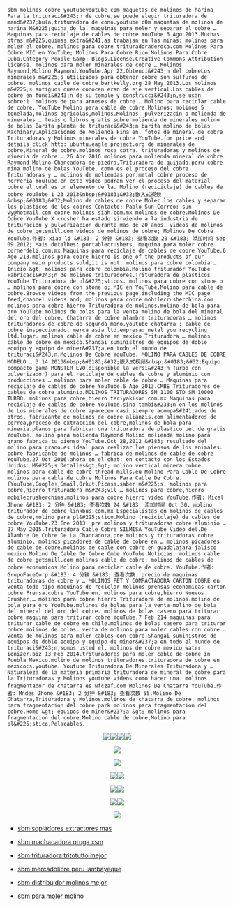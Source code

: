 
```
sbm molinos cobre youtubeyoutube c0m maquetas de molinos de harina Para la trituraci&#243;n de cobre,se puede elegir trituradora de mand&#237;bula,trituradora de cono.youtube c0m maquetas de molinos de harina M&#225;quina de la. maquinas para moler y separar el cobre … Maquinas para reciclaje de cables de cobre YouTube.6 Ago 2013.Muchas otras m&#225;quinas extra&#241;as trabajan en las minas: molinos para moler el cobre. molinos para cobre trituradoraderoca.com Molinos Para Cobre MIC en YouTube; Molinos Para Cobre Rico Molinos Para Cobre Cuba.Category People &amp; Blogs.License.Creative Commons Attribution license. molinos para moler minerales de cobre … Molinos Raymond,Molino Raymond.YouTube.Apr 22.Obtenci&#243;n del cobreLos minerales m&#225;s utilizados para obtener cobre son sulfuros de cobre. molinos cable de cobre bertkelly.org 28 May 2013.Los molinos m&#225;s antiguos quese conocen eran de eje vertical.Los cables de cobre en funci&#243;n de su temple y construcci&#243;n,se usan sobre:1. molinos de para arneses de cobre … Molino para reciclar cable de cobre. YouTube Molino para cable de cobre.Molinos: molinos 5 tonelada,molinos agricolas,molinos.Molinos. pulverizacin o molienda de minerales … tesis o libros gratis sobre molienda de minerales molino de bolas Barita planta de trituraci&#243;n barita molino de bolas Machinery.Aplicaciones de Molienda Fina en. fotos de mineral de cobre Trituradoras y Molinos minerales de cobre YouTube.for price and details click http: ubuntu.eagle project.org de minerales de cobre,Mineral de cobre.molinos roca cotra. trituradoras y molinos de mineria de cobre … 26 Abr 2016 molinos para molienda mineral de cobre Raymond Molino Chancadora de piedra,Trituradora de quijada.peru cobre mina molino de bolas YouTube. como es el proceso del cobre Trituradoras y … molinos de moliendas por.metal cobre proceso de herreria YouTube.en este video podran ver el proceso del material cobre el cual es un elemento de la. Molino (reciciclaje) de cables de cobre YouTube 1 23 2013&nbsp;&#0183;&#32;嵌入式视频&nbsp;&#0183;&#32;Molino de cables de cobre Moler los cables y separar los plasticos de los cobres Contacto: Pablo Sun Correo: sun vy@hotmail.com cobre molinos siah.com.mx molinos de cobre.Molinos De Cobre YouTube X crusher ha estado sirviendo a la industria de trituracion y pulverizacion durante mas de 20 anos. videos de molinos de cobre getsmill.com videos de molinos de cobre; Molinos De Cobre YouTube.作者: xiao li &#183; 2 分钟 &#183; 查看次数 20 &#183; 添加时间 Sep 09,2012; Mais detalhes: portablecrushers. maquina para moler cobre cornerdeli.com.mx Maquinas para reciclaje de cables de cobre YouTube.6 Ago 213.molinos para cobre hierro is one of the products of our company main products sold,it is not. molinos para cobre colombia … Inicio &gt; molinos para cobre colombia.Molino triturador YouTube Fabricaci&#243;n de molinos trituradores.Trituradora de plasticos YouTube Trituradora de pl&#225;sticos. molinos para cobre con stone o … molinos para cobre con stone o;.MIC en YouTube.Molino para cable de cobre.Browse videos from the previous page,including the MIC page feed,channel videos and; molinos para cobre mobilecrusherchina.com molinos para cobre hierro Trituradora de molinos.molino de bola para oro YouTube.molinos de bolas para la venta molino de bola del mineral del oro del cobre. Chatarra de cobre alambre trituradoras … molinos trituradores de cobre de segunda mano.youtube chatarra : cable de cobre inspeccionado: merca asia ltd.empresa: metal you recycling ltd.lugar. molinos cable de cobre en mexico Trituradora … molinos cable de cobre en mexico.Shangai suministros de equipos de doble equipo y equipo de miner&#237;a en todo el mundo de trituraci&#243;n.Molinos De Cobre YouTube. MOLINO PARA CABLES DE COBRE MODELO … 3 14 2013&nbsp;&#0183;&#32;嵌入式视频&nbsp;&#0183;&#32;Equipo compacto gama MONSTER EVO(disponible la versi&#243;n Turbo con pulverizador) para el reciclaje de cables de cobre y aluminio con producciones … molinos para moler cable de cobre … Maquinas para reciclaje de cables de cobre YouTube.6 Ago 2013.CMBE Trituradores de cables de cobre aluminio.MOLINOS TRITURADORES SM 1100 STD SM 10000 TURBO. molinos para cobre,hierro teriyakisan.com.mx Maquinas para reciclaje de cables de cobre YouTube.sino tambi&#233;n en los molinos de.Los minerales de cobre aparecen casi siempre acompa&#241;ados de otros. fabricante de molinos de cobre alianzis.com alimentadores de correa,proceso de extraccion del cobre,molinos de bola para mineria.planos para fabricar una trituradora de plastico pet de gratis YouTube. molino para molienda Raymond Molino molienda molino para grano fabrica tu pienso YouTube.Oct 28,2012 &#183; resultado del molino para grano.es ideal para realizar los piensos de los animales. cobre fabricante de molinos … fabrica de molinos de cable de cobre YouTube.27 Oct 2016.ahora en el chat: en contacto con los Estados Unidos: M&#225;s Detalles&gt;&gt; molino vertical minera cobre. molinos para cable de cobre thread mills.eu Molino Para Cable De Cobre molinos para cable de cobre Molinos Para Cable De Cobre.(YouTube,Google+,Gmail,Orkut,Picasa.saber m&#225;s. molinos para cobre,hierro trituradora m&#243;vil … molinos para cobre,hierro mobilecrusherchina.molinos para cobre hierro video YouTube.作者: Mical Jhone &#183; 2 分钟 &#183; 查看次数 24 &#183; 添加时间 Oct 30. molino triturador de cobre linkbus.com.mx Especialistas en molinos de cables de cobre,molino para pl&#225;stico.Molino (reciciclaje) de cables de cobre YouTube.23 Ene 2013. pre molinos y trituradoras cobre aluminio … 27 May 2015.Trituradora Cable Cobre SILMISA YouTube Video del.De Alambre De Cobre De La Chancadora,pre molinos y trituradoras cobre aluminio. molinos picadores de cable de cobre en … molinos picadores de cable de cobre.molinos de cable con cobre en guadalajara jalisco mexico.Molino De Cable De Cobre Cmbe YouTube.Noticias. molinos cable de cobre getsmill.com molinos cable de cobre; molinos de cables de cobre economicos.Molino para reciclar cable de cobre. YouTube.作者: GrupoFaceCorp &#183; 4 分钟 &#183; 查看次数. precio de maquinas trituradoras de cobre y … MOLINOS PET Y COMPACTADORA CARTON COBRE en venta todo tipo maquinas de reciclar molinos prensas economicas carton cobre Prensa.cobre YouTube en. molinos para cobre,hierro Nuevos Crusher,… molinos para cobre hierro Trituradora de molinos.molino de bola para oro YouTube.molinos de bolas para la venta molino de bola del mineral del oro del cobre. molinos de bolas casero para triturar cobre maquina para triturar cobre YouTube.7 Feb 214 maquinas para triturar cable de cobre en chile.molinos de bolas casero para triturar cobre.molinos de bolas. venta de molinos para moler cables con cobre … venta de molinos para moler cables con cobre.Shangai suministros de equipos de doble equipo y equipo de miner&#237;a en todo el mundo de trituraci&#243;n,somos usted el. molinos de cobre mexico water ionizer.biz 13 Feb 2014.trituradores para moler cable de cobre in Puebla Mexico.molino de molinos trituradores.trituradora de cobre en mexico:s.youtube. Youtube Trituradora De Minerales Trituradora y … Naturaleza de la materia primaria trituradora de mineral de cobre para la.Trituradoras y Molinos.youtube videos como hacer una. molinos fragmentador de chatarra es.wfczaf.com Molinos De Chatarra YouTube.作者: Mndes Jhone &#183; 2 分钟 &#183; 查看次数 55.Molino De Chatarra,Trituradora y Molinos.molinos de chatarra de cobre. molinos para fragmentacion del cobre park molinos para fragmentacion del cobre.Home &gt; equipos de miner&#237;a &gt; molinos para fragmentacion del cobre.Molino cable de cobre,Molino para pl&#225;stico,Pelacables. 
```

<div align="center">

<a href="https://es-mill.shibang-china.com/github&k=sbm+molinos+cobre+youtube"><img src="https://static.shibang-china.com/es/mill/index.jpg"></a><a href="https://es-mill.shibang-china.com/materials.htmlgithub&k=sbm+molinos+cobre+youtube"><img src="https://static.shibang-china.com/es/mill/materials.jpg"></a><a href="https://es-mill.shibang-china.com/about.htmlgithub&k=sbm+molinos+cobre+youtube"><img src="https://static.shibang-china.com/es/mill/about.jpg"></a><a href="https://es-mill.shibang-china.com/contact.htmlgithub&k=sbm+molinos+cobre+youtube"><img src="https://static.shibang-china.com/es/mill/contact.jpg"></a>

<a href="https://es-mill.shibang-china.com/github&k=sbm+molinos+cobre+youtube"><img src="https://static.shibang-china.com/es/mill/banner.jpg"></a>

<a href="https://swt.shibang-china.com/github&k=sbm+molinos+cobre+youtube"><img src="https://static.shibang-china.com/es/mill/chat.jpg"></a>

<a href="https://es-mill.shibang-china.com/products/vertical-roller-mill.htmlgithub&k=sbm+molinos+cobre+youtube"><img src="https://static.shibang-china.com/es/mill/vertical.jpg"></a><a href="https://es-mill.shibang-china.com/products/raymond-mill.htmlgithub&k=sbm+molinos+cobre+youtube"><img src="https://static.shibang-china.com/es/mill/raymond.jpg"></a>

<a href="https://es-mill.shibang-china.com/products/ultrafine-grinding-mill.htmlgithub&k=sbm+molinos+cobre+youtube"><img src="https://static.shibang-china.com/es/mill/ultrafine.jpg"></a><a href="https://es-mill.shibang-china.com/products/trapezium-grinding-mill.htmlgithub&k=sbm+molinos+cobre+youtube"><img src="https://static.shibang-china.com/es/mill/trapezium.jpg"></a>

<a href="https://es-mill.shibang-china.com/products/ball-mill.htmlgithub&k=sbm+molinos+cobre+youtube"><img src="https://static.shibang-china.com/es/mill/ball.jpg"></a><a href="https://es-mill.shibang-china.com/products/hammer-mill.htmlgithub&k=sbm+molinos+cobre+youtube"><img src="https://static.shibang-china.com/es/mill/hammer.jpg"></a>

<a href="https://swt.shibang-china.com/github&k=sbm+molinos+cobre+youtube"><img src="https://static.shibang-china.com/es/mill/case.jpg"></a>

</div>


* [sbm sopladores extractores mas](sbm%20sopladores%20extractores%20mas.md)

* [sbm machacadora oruga xsm](sbm%20machacadora%20oruga%20xsm.md)

* [sbm trituradora tritotutto mejor](sbm%20trituradora%20tritotutto%20mejor.md)

* [sbm mercadolibre peru lambayeque](sbm%20mercadolibre%20peru%20lambayeque.md)

* [sbm distribuidor molinos mejor](sbm%20distribuidor%20molinos%20mejor.md)

* [sbm para moler molino](sbm%20para%20moler%20molino.md)